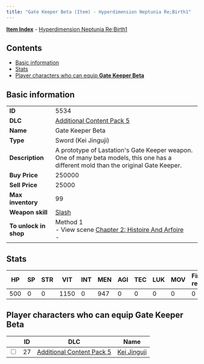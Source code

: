 ```yaml
---
title: "Gate Keeper Beta (Item) - Hyperdimension Neptunia Re;Birth1"
---
```


[**Item Index**](/neptunia/rb1/item/index.html) - [Hyperdimension Neptunia Re;Birth1](/neptunia/rb1)

## Contents

- [Basic information](#basic-information)
- [Stats](#stats)
- [Player characters who can equip **Gate Keeper Beta**](#player-characters-who-can-equip-gate-keeper-beta)

## Basic information

|   |   |
| -- | -- |
| **ID** | 5534 |
| **DLC** | [Additional Content Pack 5](/neptunia/rb1/dlc/14-pack5.html) |
| **Name** | Gate Keeper Beta |
| **Type** | Sword (Kei Jinguji) |
| **Description** | A prototype of Lastation's Gate Keeper weapon. One of many beta models, this one has a different mold than the original Gate Keeper. |
| **Buy Price** | 250000 |
| **Sell Price** | 25000 |
| **Max inventory** | 99 |
| **Weapon skill** | [Slash](/neptunia/rb1/skill/14-3402-slash.html) |
| **To unlock in shop** | Method 1<br />- View scene [Chapter 2: Histoire And Arfoire](/neptunia/rb1/scene/1-201-chapter-2-histoire-and-arfoire.html)<br />-  |


## Stats

| HP | SP | STR | VIT | INT | MEN | AGI | TEC | LUK | MOV | Fire res. | Ice res. | Wind res. | Lightning res. |
| -- | -- | --- | --- | --- | --- | --- | --- | --- | --- | --------- | -------- | --------- | -------------- |
| 500 | 0 | 0 | 1150 | 0 | 947 | 0 | 0 | 0 | 0 | 0 | 0 | 0 | 0 |


## Player characters who can equip **Gate Keeper Beta**

|    | ID | DLC | Name |
| -- | -- | --- | ---- |
| <input type="checkbox" id="rb1-player-14-27" class="trackbox" /> | 27 | [Additional Content Pack 5](/neptunia/rb1/dlc/14-pack5.html) | [Kei Jinguji](/neptunia/rb1/player/14-27-kei-jinguji.html) |
